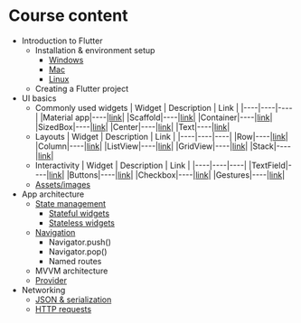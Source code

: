 # Course content
* Introduction to Flutter
    * Installation & environment setup
        * [Windows](https://docs.flutter.dev/get-started/install/windows)
        * [Mac](https://docs.flutter.dev/get-started/install/macos)
        * [Linux](https://docs.flutter.dev/get-started/install/linux)
    * Creating a Flutter project
* UI basics
    * Commonly used widgets
        | Widget | Description | Link |
        |----|----|----|
        |Material app|----|[link](https://api.flutter.dev/flutter/material/MaterialApp-class.html)|
        |Scaffold|----|[link](https://api.flutter.dev/flutter/material/Scaffold-class.html)|
        |Container|----|[link](https://api.flutter.dev/flutter/widgets/Container-class.html)|
        |SizedBox|----|[link](https://api.flutter.dev/flutter/widgets/SizedBox-class.html)|
        |Center|----|[link](https://api.flutter.dev/flutter/widgets/Center-class.html)|
        |Text|----|[link](https://api.flutter.dev/flutter/widgets/Text-class.html)|
    * Layouts
        | Widget | Description | Link |
        |----|----|----|
        |Row|----|[link](https://api.flutter.dev/flutter/widgets/Row-class.html)|
        |Column|----|[link](https://api.flutter.dev/flutter/widgets/Column-class.html)|
        |ListView|----|[link](https://api.flutter.dev/flutter/widgets/ListView-class.html)|
        |GridView|----|[link](https://api.flutter.dev/flutter/widgets/GridView-class.html)|
        |Stack|----|[link](https://api.flutter.dev/flutter/widgets/Stack-class.html)|
    * Interactivity
        | Widget | Description | Link |
        |----|----|----|
        |TextField|----|[link](https://api.flutter.dev/flutter/material/TextField-class.html)|
        |Buttons|----|[link](https://docs.flutter.dev/development/ui/widgets/material#Buttons)|
        |Checkbox|----|[link](https://api.flutter.dev/flutter/material/Checkbox-class.html)|
        |Gestures|----|[link](https://docs.flutter.dev/cookbook/gestures)|
    * [Assets/images](https://docs.flutter.dev/development/ui/assets-and-images)
* App architecture
    * [State management](https://docs.flutter.dev/development/data-and-backend/state-mgmt/simple)
        * [Stateful widgets](https://api.flutter.dev/flutter/widgets/StatefulWidget-class.html)
        * [Stateless widgets](https://api.flutter.dev/flutter/widgets/StatelessWidget-class.html)
    * [Navigation](https://api.flutter.dev/flutter/widgets/Navigator-class.html)
        * Navigator.push()
        * Navigator.pop()
        * Named routes
    * MVVM architecture
    * [Provider](https://pub.dev/packages/provider)
* Networking
    * [JSON & serialization](https://docs.flutter.dev/development/data-and-backend/json)
    * [HTTP requests](https://pub.dev/packages/http)
